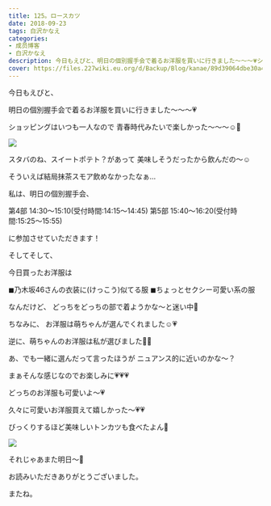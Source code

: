 ```yaml
---
title: 125。ロースカツ
date: 2018-09-23
tags: 白沢かなえ
categories: 
- 成员博客
- 白沢かなえ
description: 今日もえぴと、明日の個別握手会で着るお洋服を買いに行きました〜〜〜💗ショッピングはいつも一人なので青春時代みたいで楽しかった〜〜〜☺️🌸スタバのね、ス...
cover: https://files.227wiki.eu.org/d/Backup/Blog/kanae/89d39064dbe30a4a076b21575e492.jpg 
---
```








今日もえぴと、

明日の個別握手会で着るお洋服を買いに行きました〜〜〜💗





ショッピングはいつも一人なので
青春時代みたいで楽しかった〜〜〜☺️🌸





![](https://files.227wiki.eu.org/d/Backup/Blog/kanae/89d39064dbe30a4a076b21575e492.jpg)



スタバのね、スイートポテト？があって
美味しそうだったから飲んだの〜☺️



そういえば結局抹茶スモア飲めなかったなぁ…





















私は、明日の個別握手会、


第4部  14:30〜15:10(受付時間:14:15〜14:45)
第5部  15:40〜16:20(受付時間:15:25〜15:55)


に参加させていただきます！











そしてそして、





今日買ったお洋服は

◼︎乃木坂46さんの衣装に(けっこう)似てる服
◼︎ちょっとセクシー可愛い系の服

なんだけど、
どっちをどっちの部で着ようかな〜と迷い中🌷












ちなみに、
お洋服は萌ちゃんが選んでくれました☺️💗



逆に、萌ちゃんのお洋服は私が選びました🐣💗




あ、でも一緒に選んだって言ったほうが
ニュアンス的に近いのかな〜？






まぁそんな感じなのでお楽しみに💗💗💗





どっちのお洋服も可愛いよ〜💗













久々に可愛いお洋服買えて嬉しかった〜💗💗









びっくりするほど美味しいトンカツも食べたよん🐷




![](https://files.227wiki.eu.org/d/Backup/Blog/kanae/89d39064dbe30a4a076b21575e492-01.png)








それじゃあまた明日〜🌸


























お読みいただきありがとうございました。

またね。


